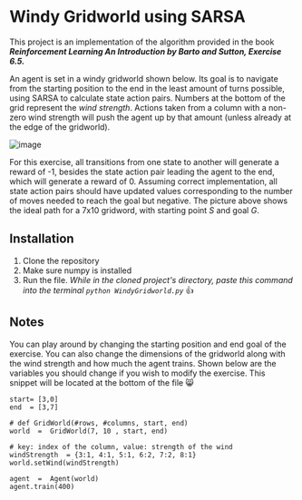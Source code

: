 # Windy Gridworld using SARSA
This project is an implementation of the algorithm provided in the book ***Reinforcement Learning An Introduction by Barto and Sutton, Exercise 6.5.*** 

An agent is set in a windy gridworld shown below. Its goal is to navigate from the starting position to the end in the least amount of turns possible, using SARSA to calculate state action pairs.
Numbers at the bottom of the grid represent the *wind strength*. Actions taken from a column with a non-zero wind strength will push the agent up by that amount (unless already at the edge of the gridworld).

![image](https://github.com/rhuangr/Windy-Gridworld-RL/assets/170949635/2e9074e1-11b4-4b2a-9b2f-16710cb95b1b)

For this exercise, all transitions from one state to another will generate a reward of -1, besides the state action pair leading the agent to the end, which will generate a reward of 0.
Assuming correct implementation, all state action pairs should have updated values corresponding to the number of moves needed to reach the goal but negative.
The picture above shows the ideal path for a 7x10 gridword, with starting point *S* and goal *G*.

## Installation
1. Clone the repository
2. Make sure numpy is installed
3. Run the file. *While in the cloned project's directory, paste this command into the terminal `python WindyGridworld.py`* :thumbsup:

## Notes
You can play around by changing the starting position and end goal of the exercise. You can also change the dimensions of the gridworld along with the wind strength and how much the agent trains.
Shown below are the variables you should change if you wish to modify the exercise. This snippet will be located at the bottom of the file 😸

```
start= [3,0]
end  = [3,7]

# def GridWorld(#rows, #columns, start, end)
world  =  GridWorld(7, 10 , start, end)

# key: index of the column, value: strength of the wind
windStrength  = {3:1, 4:1, 5:1, 6:2, 7:2, 8:1}
world.setWind(windStrength)

agent  =  Agent(world)
agent.train(400)

```
